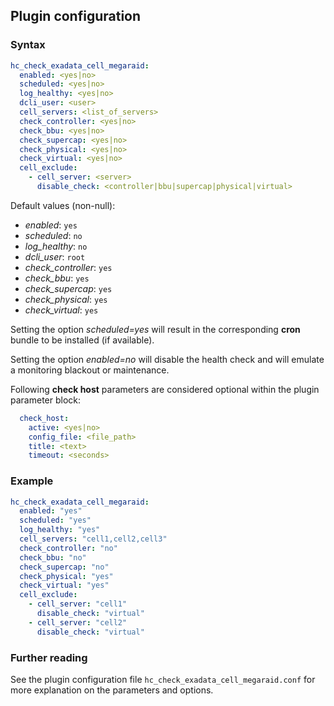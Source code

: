 ## Plugin configuration

### Syntax

```yaml
hc_check_exadata_cell_megaraid:
  enabled: <yes|no>
  scheduled: <yes|no>
  log_healthy: <yes|no>
  dcli_user: <user>
  cell_servers: <list_of_servers>
  check_controller: <yes|no>
  check_bbu: <yes|no>
  check_supercap: <yes|no>
  check_physical: <yes|no>
  check_virtual: <yes|no>
  cell_exclude:
    - cell_server: <server>
      disable_check: <controller|bbu|supercap|physical|virtual>
```

Default values (non-null):
* *enabled*: `yes`
* *scheduled*: `no`
* *log_healthy*: `no`
* *dcli_user*: `root`
* *check_controller*: `yes`
* *check_bbu*: `yes`
* *check_supercap*: `yes`
* *check_physical*: `yes`
* *check_virtual*: `yes`

Setting the option *scheduled=yes* will result in the corresponding **cron** bundle to be installed (if available).

Setting the option *enabled=no* will disable the health check and will emulate a monitoring blackout or maintenance.

Following **check host** parameters are considered optional within the plugin parameter block:

```yaml
  check_host:
    active: <yes|no>
    config_file: <file_path>
    title: <text>
    timeout: <seconds>
```

### Example

```yaml
hc_check_exadata_cell_megaraid:
  enabled: "yes"
  scheduled: "yes"
  log_healthy: "yes"
  cell_servers: "cell1,cell2,cell3"
  check_controller: "no"
  check_bbu: "no"
  check_supercap: "no"
  check_physical: "yes"
  check_virtual: "yes"
  cell_exclude:
    - cell_server: "cell1"
      disable_check: "virtual"
    - cell_server: "cell2"
      disable_check: "virtual"      
```

### Further reading

See the plugin configuration file `hc_check_exadata_cell_megaraid.conf` for more explanation on the parameters and options.
